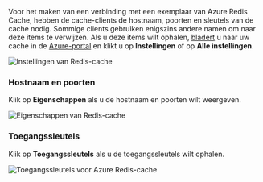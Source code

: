 Voor het maken van een verbinding met een exemplaar van Azure Redis Cache, hebben de cache-clients de hostnaam, poorten en sleutels van de cache nodig. Sommige clients gebruiken enigszins andere namen om naar deze items te verwijzen. Als u deze items wilt ophalen, [bladert](../articles/redis-cache/cache-configure.md#configure-redis-cache-settings) u naar uw cache in de [Azure-portal](https://portal.azure.com) en klikt u op **Instellingen** of op **Alle instellingen**. 

![Instellingen van Redis-cache](media/redis-cache-access-keys/redis-cache-settings.png)

### <a name="host-name-and-ports"></a>Hostnaam en poorten
Klik op **Eigenschappen** als u de hostnaam en poorten wilt weergeven.

![Eigenschappen van Redis-cache](media/redis-cache-access-keys/redis-cache-properties.png)

### <a name="access-keys"></a>Toegangssleutels
Klik op **Toegangssleutels** als u de toegangssleutels wilt ophalen.

![Toegangssleutels voor Azure Redis-cache](media/redis-cache-access-keys/redis-cache-access-keys.png)



<!--HONumber=Nov16_HO2-->


